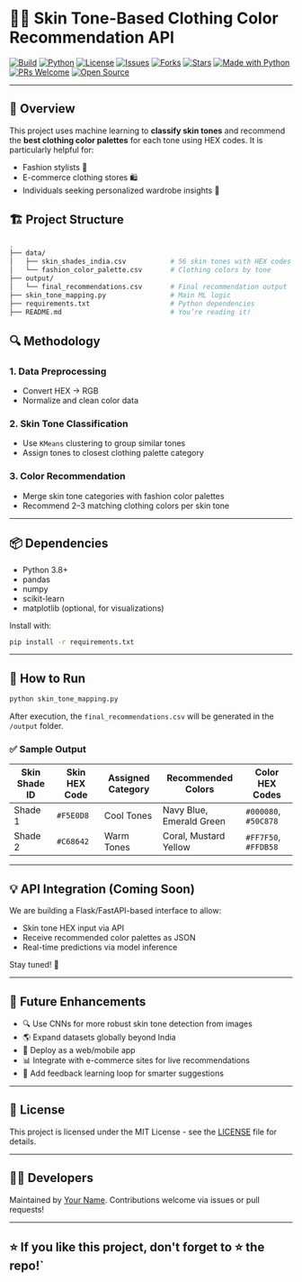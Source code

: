 # 👗✨ Skin Tone-Based Clothing Color Recommendation API

[![Build](https://img.shields.io/badge/build-passing-brightgreen.svg)](https://github.com/ChromaFit-Project/backend_machine_learning)
[![Python](https://img.shields.io/badge/Python-3.8%2B-blue.svg)](https://www.python.org/)
[![License](https://img.shields.io/github/license/ChromaFit-Project/backend_machine_learning)](https://github.com/ChromaFit-Project/backend_machine_learning/blob/main/LICENSE)
[![Issues](https://img.shields.io/github/issues/ChromaFit-Project/backend_machine_learning.svg)](https://github.com/ChromaFit-Project/backend_machine_learning/issues)
[![Forks](https://img.shields.io/github/forks/ChromaFit-Project/backend_machine_learning.svg)](https://github.com/ChromaFit-Project/backend_machine_learning/network/members)
[![Stars](https://img.shields.io/github/stars/ChromaFit-Project/backend_machine_learning.svg)](https://github.com/ChromaFit-Project/backend_machine_learning/stargazers)
[![Made with Python](https://img.shields.io/badge/Made%20with-Python-1f425f.svg)](https://www.python.org/)
[![PRs Welcome](https://img.shields.io/badge/PRs-welcome-brightgreen.svg)](https://github.com/ChromaFit-Project/backend_machine_learning/pulls)
[![Open Source](https://badges.frapsoft.com/os/v1/open-source.svg?v=103)](https://github.com/ChromaFit-Project/backend_machine_learning)

---

## 🧠 Overview

This project uses machine learning to **classify skin tones** and recommend the **best clothing color palettes** for each tone using HEX codes. It is particularly helpful for:

- Fashion stylists 👗  
- E-commerce clothing stores 🛍️  
- Individuals seeking personalized wardrobe insights 🧥  

## 🏗️ Project Structure

```bash
.
├── data/
│   ├── skin_shades_india.csv           # 56 skin tones with HEX codes
│   └── fashion_color_palette.csv       # Clothing colors by tone
├── output/
│   └── final_recommendations.csv       # Final recommendation output
├── skin_tone_mapping.py                # Main ML logic
├── requirements.txt                    # Python dependencies
├── README.md                           # You’re reading it!
````

## 🔍 Methodology

### 1. Data Preprocessing

* Convert HEX → RGB
* Normalize and clean color data

### 2. Skin Tone Classification

* Use `KMeans` clustering to group similar tones
* Assign tones to closest clothing palette category

### 3. Color Recommendation

* Merge skin tone categories with fashion color palettes
* Recommend 2–3 matching clothing colors per skin tone

---

## 📦 Dependencies

* Python 3.8+
* pandas
* numpy
* scikit-learn
* matplotlib (optional, for visualizations)

Install with:

```bash
pip install -r requirements.txt
```

---

## 🚀 How to Run

```bash
python skin_tone_mapping.py
```

After execution, the `final_recommendations.csv` will be generated in the `/output` folder.

### ✅ Sample Output

| Skin Shade ID | Skin HEX Code | Assigned Category | Recommended Colors       | Color HEX Codes      |
| ------------- | ------------- | ----------------- | ------------------------ | -------------------- |
| Shade 1       | `#F5E0D8`     | Cool Tones        | Navy Blue, Emerald Green | `#000080`, `#50C878` |
| Shade 2       | `#C68642`     | Warm Tones        | Coral, Mustard Yellow    | `#FF7F50`, `#FFDB58` |

---

## 💡 API Integration (Coming Soon)

We are building a Flask/FastAPI-based interface to allow:

* Skin tone HEX input via API
* Receive recommended color palettes as JSON
* Real-time predictions via model inference

Stay tuned! 🚧

---

## 🌱 Future Enhancements

* 🔍 Use CNNs for more robust skin tone detection from images
* 🌎 Expand datasets globally beyond India
* 📱 Deploy as a web/mobile app
* 📊 Integrate with e-commerce sites for live recommendations
* 🧠 Add feedback learning loop for smarter suggestions

---

## 📄 License

This project is licensed under the MIT License - see the [LICENSE](LICENSE) file for details.

---

## 👨‍💻 Developers

Maintained by [Your Name](https://github.com/alok-2002).
Contributions welcome via issues or pull requests!

---

## ⭐ If you like this project, don't forget to ⭐ the repo!`

